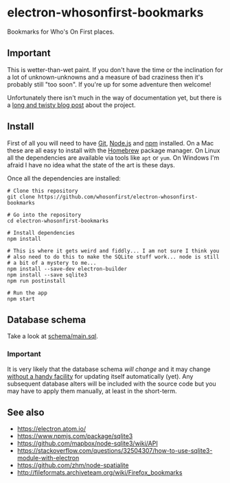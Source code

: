 # electron-whosonfirst-bookmarks

Bookmarks for Who's On First places.

## Important

This is wetter-than-wet paint. If you don't have the time or the inclination for a lot of unknown-unknowns and a measure of bad craziness then it's probably still "too soon". If you're up for some adventure then welcome!

Unfortunately there isn't much in the way of documentation yet, but there is a [long and twisty blog post](https://whosonfirst.org/blog/2018/02/02/privatezen/) about the project.

## Install

First of all you will need to have [Git](https://git-scm.com/), [Node.js](https://nodejs.org/) and [npm](https://www.npmjs.com/) installed. On a Mac these are all easy to install with the [Homebrew](https://brew.sh/) package manager. On Linux all the dependencies are available via tools like `apt` or `yum`. On Windows I'm afraid I have no idea what the state of the art is these days.

Once all the dependencies are installed:

```
# Clone this repository
git clone https://github.com/whosonfirst/electron-whosonfirst-bookmarks

# Go into the repository
cd electron-whosonfirst-bookmarks

# Install dependencies
npm install

# This is where it gets weird and fiddly... I am not sure I think you
# also need to do this to make the SQLite stuff work... node is still
# a bit of a mystery to me...
npm install --save-dev electron-builder
npm install --save sqlite3
npm run postinstall
   
# Run the app
npm start
```

## Database schema

Take a look at [schema/main.sql](schema/main.sql).

### Important

It is very likely that the database schema _will change_ and it may change [without a handy facility](https://github.com/whosonfirst/electron-whosonfirst-bookmarks/blob/master/javascript/mapzen.whosonfirst.bookmarks.database.js#L63-L124) for updating itself automatically (yet). Any subsequent database alters will be included with the source code but you may have to apply them manually, at least in the short-term.

## See also

* https://electron.atom.io/
* https://www.npmjs.com/package/sqlite3
* https://github.com/mapbox/node-sqlite3/wiki/API
* https://stackoverflow.com/questions/32504307/how-to-use-sqlite3-module-with-electron
* https://github.com/zhm/node-spatialite
* http://fileformats.archiveteam.org/wiki/Firefox_bookmarks
